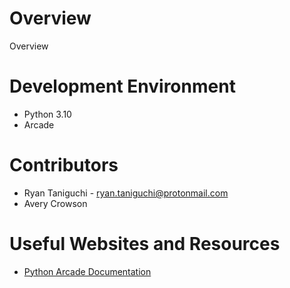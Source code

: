 # Overview
Overview 

# Development Environment
* Python 3.10
* Arcade

# Contributors
* Ryan Taniguchi - ryan.taniguchi@protonmail.com
* Avery Crowson

# Useful Websites and Resources
* [Python Arcade Documentation](https://api.arcade.academy/en/latest/)
